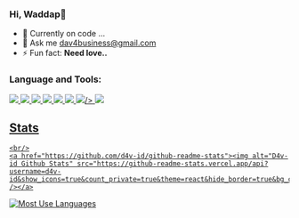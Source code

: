 ### Hi, Waddap👋
- 🌱 Currently on code ...
- 💬 Ask me dav4business@gmail.com
- ⚡ Fun fact: **Need love..**

### Language and Tools:
<p align="left">
    <a href="https://en.wikipedia.org/wiki/C++" target="_blank"> <img src="https://img.icons8.com/color/48/000000/c-plus-plus-logo.png"/> </a>
    <a href="https://www.w3.org/html/" target="_blank"> <img src="https://img.icons8.com/color/48/000000/html-5.png"/> </a> 
    <a href="https://www.w3schools.com/css/" target="_blank"> <img src="https://img.icons8.com/color/48/000000/css3.png"/> </a> 
    <a href="https://getbootstrap.com" target="_blank"> <img src="https://img.icons8.com/color/48/000000/bootstrap.png"/> </a> 
    <a href="https://www.python.org" target="_blank"> <img src="https://img.icons8.com/color/48/000000/python.png"/> </a>
    <a href="https://cmder.net/" target="_blank"> <img src="https://img.icons8.com/color/48/000000/console.png"/> </a>
    <a href="https://www.kali.org/" target="_blank"> <img src="https://img.icons8.com/color/48/000000/kali-linux.png"/>/> </a>
    <a href="https://www.linux.org" target="_blank"> <img src="https://img.icons8.com/color/48/000000/linux--v1.png"/>
</p>
    
## Stats
    
    <br/>
    <a href="https://github.com/d4v-id/github-readme-stats"><img alt="D4v-id Github Stats" src="https://github-readme-stats.vercel.app/api?username=d4v-id&show_icons=true&count_private=true&theme=react&hide_border=true&bg_color=0D1117" /></a>
  <a href="https://github.com/d4v-id/github-readme-stats"><img alt="Most Use Languages" src="https://github-readme-stats.vercel.app/api/top-langs/?username=d4v-id&langs_count=8&count_private=true&layout=compact&theme=react&hide_border=true&bg_color=0D1117" /></a>
  <br/>

<br/>

